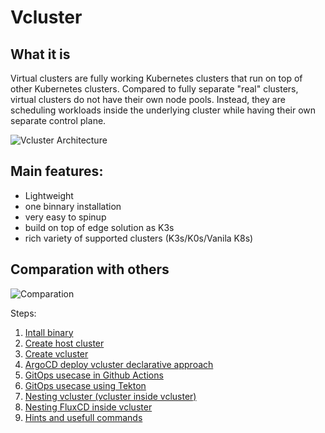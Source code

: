 # Vcluster

## What it is
Virtual clusters are fully working Kubernetes clusters that run on top of other Kubernetes clusters. Compared to fully separate "real" clusters, virtual clusters do not have their own node pools. Instead, they are scheduling workloads inside the underlying cluster while having their own separate control plane.

![Vcluster Architecture](https://www.vcluster.com/docs/media/diagrams/vcluster-architecture.svg)


## Main features:

- Lightweight 
- one binnary installation
- very easy to spinup
- build on top of edge solution as K3s
- rich variety of supported clusters (K3s/K0s/Vanila K8s)

## Comparation with others

![Comparation](https://www.vcluster.com/docs/media/vcluster-comparison.png)


Steps:
1. [Intall binary](./doc/INSTALL.md)
2. [Create host cluster](./doc/HOST-CLUSTER.md)
3. [Create vcluster](./doc/VIRTUAL-CLUSTER.md)
4. [ArgoCD deploy vcluster declarative approach](./doc/ARGO-DEPLOYMENT.md)
5. [GitOps usecase in Github Actions](./doc/PIPELINE-EXAMPLE1.md)
6. [GitOps usecase using Tekton](./doc/PIPELINE-EXAMPLE2.md)
7. [Nesting vcluster (vcluster inside vcluster)](./doc/NESTING-VCLUSTER.md)
8. [Nesting FluxCD inside vcluster](./doce/FLUXCD-IN-VCLUSTER.md)
9. [Hints and usefull commands](./doc/HINTS.md)